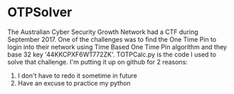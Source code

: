# OTPSolver
The Australian Cyber Security Growth Network had a CTF during September 2017. 
One of the challenges was to find the One Time Pin to login into their network using Time Based One Time Pin algorithm and they base 32 key '44KKCPXF6WT772ZK'.
TOTPCalc.py is the code I used to solve that challenge. I'm putting it up on github for 2 reasons:
1. I don't have to redo it sometime in future
2. Have an excuse to practice my python
